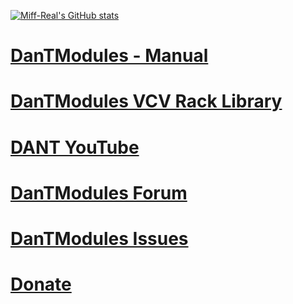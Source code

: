 [![Miff-Real's GitHub stats](https://github-readme-stats.vercel.app/api?username=Miff-Real)](https://github.com/anuraghazra/github-readme-stats)

# [DanTModules - Manual](https://miff-real.github.io/DanTModules-Manual/)

# [DanTModules VCV Rack Library](https://library.vcvrack.com/DanTModules)

# [DANT YouTube](https://www.youtube.com/@MiffReal)

# [DanTModules Forum](https://github.com/Miff-Real/DanTModules-Manual/discussions)

# [DanTModules Issues](https://github.com/Miff-Real/DanTModules-Manual/issues)

# [Donate](https://monzo.me/danieltilley2)
